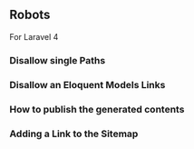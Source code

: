 ## Robots

For Laravel 4

### Disallow single Paths



### Disallow an Eloquent Models Links



### How to publish the generated contents



### Adding a Link to the Sitemap


